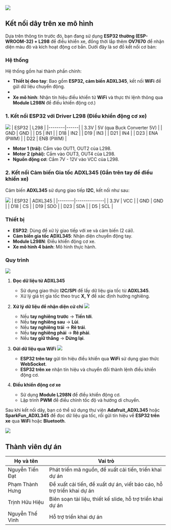 ![](extracted_images/a.png)
## Kết nối dây trên xe mô hình

Dựa trên thông tin trước đó, bạn đang sử dụng **ESP32 thường (ESP-WROOM-32) + L298** để điều khiển xe, đồng thời lắp thêm **OV7670** để nhận diện màu đỏ và kích hoạt động cơ bắn. Dưới đây là sơ đồ kết nối cơ bản:

### Hệ thống
Hệ thống gồm hai thành phần chính:

- **Thiết bị đeo tay**: Bao gồm **ESP32, cảm biến ADXL345**, kết nối **WiFi** để gửi dữ liệu chuyển động.
- 
- **Xe mô hình**: Nhận tín hiệu điều khiển từ **WiFi** và thực thi lệnh thông qua **Module L298N** để điều khiển động cơ.)

### 1. Kết nối ESP32 với Driver L298 (Điều khiển động cơ xe)
![](extracted_images/11.jpg)
| ESP32 | L298 |
|--------|------|
| 3.3V | 5V (qua Buck Converter 5V) |
| GND | GND |
| D5 | IN1 |
| D18 | IN2 |
| D19 | IN3 |
| D21 | IN4 |
| D23 | ENA (PWM) |
| D22 | ENB (PWM) |

- **Motor 1 (trái):** Cắm vào OUT1, OUT2 của L298.
- **Motor 2 (phải):** Cắm vào OUT3, OUT4 của L298.
- **Nguồn động cơ:** Cắm 7V - 12V vào VCC của L298.

### 2. Kết nối Cảm biến Gia tốc ADXL345 (Gắn trên tay để điều khiển xe)

Cảm biến **ADXL345** sử dụng giao tiếp **I2C**, kết nối như sau:

![](extracted_images/4.png)
| ESP32 | ADXL345 |
|--------|--------------|
| 3.3V | VCC |
| GND | GND |
| D18 | CS |
| D19 | SDO |
| D23 | SDA |
| D5 | SCL |


### Thiết bị
- **ESP32**: Dùng để xử lý giao tiếp với xe và cảm biến (2 cái).
- **Cảm biến gia tốc ADXL345**: Nhận diện chuyển động tay.
- **Module L298N**: Điều khiển động cơ xe.
- **Xe mô hình 4 bánh**: Mô hình thực hành.

### Quy trình
![](extracted_images/7.png)
1. **Đọc dữ liệu từ ADXL345**
   - Sử dụng giao thức **I2C/SPI** để lấy dữ liệu gia tốc từ **ADXL345**.
   - Xử lý giá trị gia tốc theo trục **X, Y** để xác định hướng nghiêng.

2. **Xử lý dữ liệu để nhận diện cử chỉ**
   ![](extracted_images/9.png)
   - Nếu **tay nghiêng trước** → **Tiến tới**.
   - Nếu **tay nghiêng sau** → **Lùi**.
   - Nếu **tay nghiêng trái** → **Rẽ trái**.
   - Nếu **tay nghiêng phải** → **Rẽ phải**.
   - Nếu **tay giữ thẳng** → **Dừng lại**.


3. **Gửi dữ liệu qua WiFi**
  ![](extracted_images/10.jpg)
   - **ESP32 trên tay** gửi tín hiệu điều khiển qua **WiFi** sử dụng giao thức **WebSocket**.
   - **ESP32 trên xe** nhận tín hiệu và chuyển đổi thành lệnh điều khiển động cơ.

4. **Điều khiển động cơ xe**
   - Sử dụng **Module L298N** để điều khiển động cơ.
   - Lập trình **PWM** để điều chỉnh tốc độ và hướng di chuyển.

Sau khi kết nối dây, bạn có thể sử dụng thư viện **Adafruit_ADXL345** hoặc **SparkFun_ADXL345** để đọc dữ liệu gia tốc, rồi gửi tín hiệu về **ESP32 trên xe** qua **WiFi** hoặc **Bluetooth**.

![](extracted_images/13.png)
## Thành viên dự án

| Họ và tên         | Vai trò                                              |
|------------------|----------------------------------------------------|
| Nguyễn Tiến Đạt | Phát triển mã nguồn, đề xuất cải tiến, triển khai dự án |
| Phạm Thành Hưng | Đề xuất cải tiến, đề xuất dự án, viết báo cáo, hỗ trợ triển khai dự án |
| Trịnh Hữu Hiệu  | Biên soạn tài liệu, thiết kế slide, hỗ trợ triển khai dự án |
| Nguyễn Thế Vinh | Hỗ trợ triển khai dự án |

